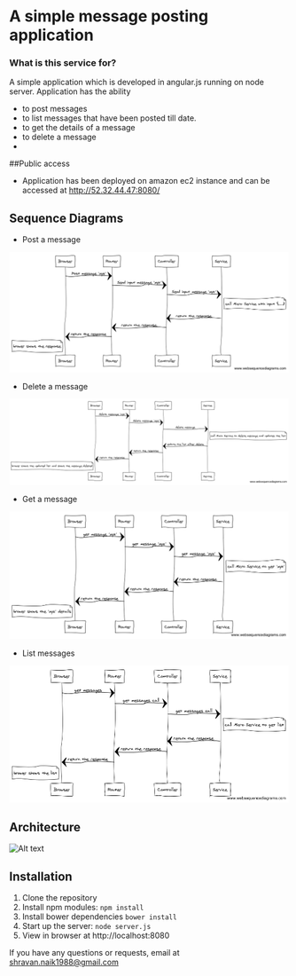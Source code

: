 # A simple message posting application

### What is this service for?

A simple application which is developed in angular.js running on node server.
Application has the ability
* to post messages
* to list messages that have been posted till date.
* to get the details of a message
* to delete a message
* 

##Public access
* Application has been deployed on amazon ec2 instance and can be accessed at http://52.32.44.47:8080/

## Sequence Diagrams
* Post a message

![Alt text](images/post_seq.png?raw=true "Post a message")

* Delete a message

![Alt text](images/seq_deleted.png?raw=true "Delete a message")

* Get a message

![Alt text](images/seq_get.png?raw=true "Get a message")

* List messages

![Alt text](images/seq_list.png?raw=true "List messages")

## Architecture
![Alt text](images/architecture.png?raw=true "Architecture")

## Installation
1. Clone the repository
2. Install npm modules: `npm install`
3. Install bower dependencies `bower install`
4. Start up the server: `node server.js`
5. View in browser at http://localhost:8080

If you have any questions or requests, email at shravan.naik1988@gmail.com


